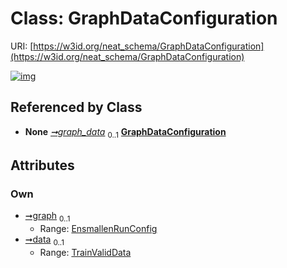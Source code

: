 
# Class: GraphDataConfiguration




URI: [https://w3id.org/neat_schema/GraphDataConfiguration](https://w3id.org/neat_schema/GraphDataConfiguration)


[![img](https://yuml.me/diagram/nofunky;dir:TB/class/[TrainValidData],[TrainValidData]<data%200..1-++[GraphDataConfiguration],[EnsmallenRunConfig]<graph%200..1-++[GraphDataConfiguration],[NeatConfiguration]++-%20graph_data%200..1>[GraphDataConfiguration],[NeatConfiguration],[EnsmallenRunConfig])](https://yuml.me/diagram/nofunky;dir:TB/class/[TrainValidData],[TrainValidData]<data%200..1-++[GraphDataConfiguration],[EnsmallenRunConfig]<graph%200..1-++[GraphDataConfiguration],[NeatConfiguration]++-%20graph_data%200..1>[GraphDataConfiguration],[NeatConfiguration],[EnsmallenRunConfig])

## Referenced by Class

 *  **None** *[➞graph_data](neatConfiguration__graph_data.md)*  <sub>0..1</sub>  **[GraphDataConfiguration](GraphDataConfiguration.md)**

## Attributes


### Own

 * [➞graph](graphDataConfiguration__graph.md)  <sub>0..1</sub>
     * Range: [EnsmallenRunConfig](EnsmallenRunConfig.md)
 * [➞data](graphDataConfiguration__data.md)  <sub>0..1</sub>
     * Range: [TrainValidData](TrainValidData.md)
